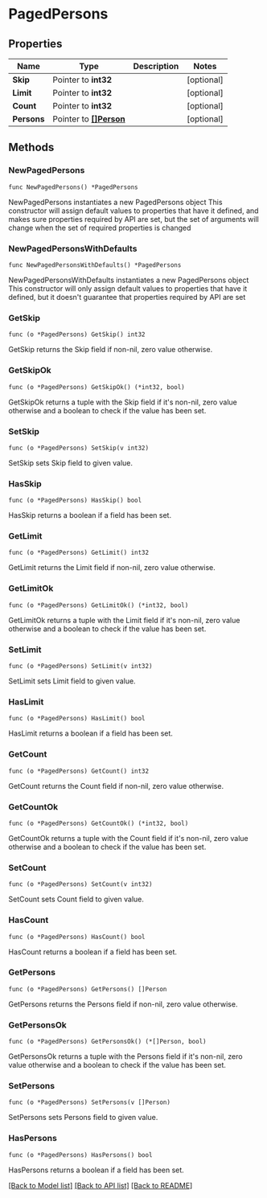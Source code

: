 # PagedPersons

## Properties

Name | Type | Description | Notes
------------ | ------------- | ------------- | -------------
**Skip** | Pointer to **int32** |  | [optional] 
**Limit** | Pointer to **int32** |  | [optional] 
**Count** | Pointer to **int32** |  | [optional] 
**Persons** | Pointer to [**[]Person**](Person.md) |  | [optional] 

## Methods

### NewPagedPersons

`func NewPagedPersons() *PagedPersons`

NewPagedPersons instantiates a new PagedPersons object
This constructor will assign default values to properties that have it defined,
and makes sure properties required by API are set, but the set of arguments
will change when the set of required properties is changed

### NewPagedPersonsWithDefaults

`func NewPagedPersonsWithDefaults() *PagedPersons`

NewPagedPersonsWithDefaults instantiates a new PagedPersons object
This constructor will only assign default values to properties that have it defined,
but it doesn't guarantee that properties required by API are set

### GetSkip

`func (o *PagedPersons) GetSkip() int32`

GetSkip returns the Skip field if non-nil, zero value otherwise.

### GetSkipOk

`func (o *PagedPersons) GetSkipOk() (*int32, bool)`

GetSkipOk returns a tuple with the Skip field if it's non-nil, zero value otherwise
and a boolean to check if the value has been set.

### SetSkip

`func (o *PagedPersons) SetSkip(v int32)`

SetSkip sets Skip field to given value.

### HasSkip

`func (o *PagedPersons) HasSkip() bool`

HasSkip returns a boolean if a field has been set.

### GetLimit

`func (o *PagedPersons) GetLimit() int32`

GetLimit returns the Limit field if non-nil, zero value otherwise.

### GetLimitOk

`func (o *PagedPersons) GetLimitOk() (*int32, bool)`

GetLimitOk returns a tuple with the Limit field if it's non-nil, zero value otherwise
and a boolean to check if the value has been set.

### SetLimit

`func (o *PagedPersons) SetLimit(v int32)`

SetLimit sets Limit field to given value.

### HasLimit

`func (o *PagedPersons) HasLimit() bool`

HasLimit returns a boolean if a field has been set.

### GetCount

`func (o *PagedPersons) GetCount() int32`

GetCount returns the Count field if non-nil, zero value otherwise.

### GetCountOk

`func (o *PagedPersons) GetCountOk() (*int32, bool)`

GetCountOk returns a tuple with the Count field if it's non-nil, zero value otherwise
and a boolean to check if the value has been set.

### SetCount

`func (o *PagedPersons) SetCount(v int32)`

SetCount sets Count field to given value.

### HasCount

`func (o *PagedPersons) HasCount() bool`

HasCount returns a boolean if a field has been set.

### GetPersons

`func (o *PagedPersons) GetPersons() []Person`

GetPersons returns the Persons field if non-nil, zero value otherwise.

### GetPersonsOk

`func (o *PagedPersons) GetPersonsOk() (*[]Person, bool)`

GetPersonsOk returns a tuple with the Persons field if it's non-nil, zero value otherwise
and a boolean to check if the value has been set.

### SetPersons

`func (o *PagedPersons) SetPersons(v []Person)`

SetPersons sets Persons field to given value.

### HasPersons

`func (o *PagedPersons) HasPersons() bool`

HasPersons returns a boolean if a field has been set.


[[Back to Model list]](../README.md#documentation-for-models) [[Back to API list]](../README.md#documentation-for-api-endpoints) [[Back to README]](../README.md)


